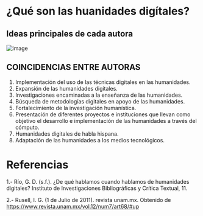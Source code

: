 # ¿Qué son las huanidades digítales? #

## Ideas principales de cada autora ##

![image](https://user-images.githubusercontent.com/87216342/143508670-4fe97f6b-b59e-4104-95d3-6398da4f05c2.png)

## COINCIDENCIAS ENTRE AUTORAS ##

1. Implementación del uso de las técnicas digitales en las humanidades.
2. Expansión de las humanidades digitales.
3. Investigaciones encaminadas a la enseñanza de las humanidades.
4. Búsqueda de metodologías digitales en apoyo de las humanidades.
5. Fortalecimiento de la investigación humanística.
6. Presentación de diferentes proyectos e instituciones que llevan como objetivo el desarrollo e implementación de las humanidades a través del cómputo.
7. Humanidades digitales de habla hispana.
8. Adaptación de las humanidades a los medios tecnológicos.


# Referencias #
1.- Río, G. D. (s.f.). ¿De qué hablamos cuando hablamos de humanidades digitales? Instituto de Investigaciones Bibliográficas y Crítica Textual, 11.

2.- Rusell, I. G. (1 de Julio de 2011). revista unam.mx. Obtenido de https://www.revista.unam.mx/vol.12/num7/art68/#up
